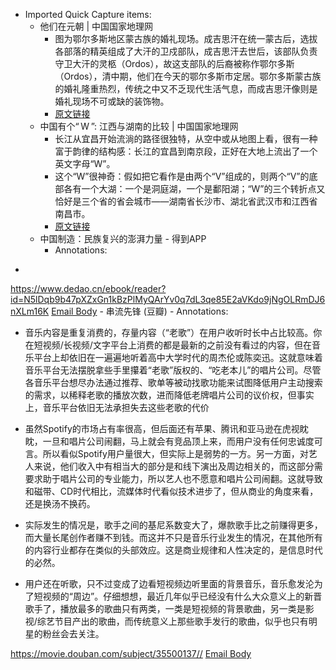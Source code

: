 - Imported Quick Capture items:
    - 他们在元朝 | 中国国家地理网
        - 图为鄂尔多斯地区蒙古族的婚礼现场。成吉思汗在统一蒙古后，选拔各部落的精英组成了大汗的卫戍部队，成吉思汗去世后，该部队负责守卫大汗的灵柩（Ordos），故这支部队的后裔被称作鄂尔多斯（Ordos），清中期，他们在今天的鄂尔多斯市定居。鄂尔多斯蒙古族的婚礼隆重热烈，传统之中又不乏现代生活气息，而成吉思汗像则是婚礼现场不可或缺的装饰物。
        - [原文链接](http://www.dili360.com/ch/article/p54f96446238bc04.htm)
    - 中国有个“ W ”: 江西与湖南的比较 | 中国国家地理网
        - 长江从宜昌开始流淌的路径很独特，从空中或从地图上看，很有一种富于韵律的结构感：长江的宜昌到南京段，正好在大地上流出了一个英文字母“W”。
        - 这个“W”很神奇：假如把它看作是由两个“V”组成的，则两个“V”的底部各有一个大湖：一个是洞庭湖，一个是鄱阳湖；“W”的三个转折点又恰好是三个省的省会城市——湖南省长沙市、湖北省武汉市和江西省南昌市。
        - [原文链接](http://www.dili360.com/cng/article/p63bbdfe261f3772.htm)
    - 中国制造：民族复兴的澎湃力量 - 得到APP
        - Annotations:

* 


https://www.dedao.cn/ebook/reader?id=N5lDqb9b47pXZxGn1kBzPlMyQArYv0q7dL3qe85E2aVKdo9jNgOLRmDJ6nXLm16K [Email Body](https://files.todoist.com/FiNy92DbNUk64dQMu_8KFSxk_3atltQCXoPNgx1HgoxyC3RLXPC5qtJcoOzympS6/by/21878347/as/file.html)
    - 串流先锋 (豆瓣)
        - Annotations:

* 音乐内容是重复消费的，存量内容（“老歌”）在用户收听时长中占比较高。你在短视频/长视频/文字平台上消费的都是最新的之前没有看过的内容，但在音乐平台上却依旧在一遍遍地听着高中大学时代的周杰伦或陈奕迅。这就意味着音乐平台无法摆脱拿些手里攥着“老歌”版权的、“吃老本儿”的唱片公司。尽管各音乐平台想尽办法通过推荐、歌单等被动找歌功能来试图降低用户主动搜索的需求，以稀释老歌的播放次数，进而降低老牌唱片公司的议价权，但事实上，音乐平台依旧无法承担失去这些老歌的代价

* 虽然Spotify的市场占有率很高，但后面还有苹果、腾讯和亚马逊在虎视眈眈，一旦和唱片公司闹翻，马上就会有竞品顶上来，而用户没有任何忠诚度可言。所以看似Spotify用户量很大，但实际上是弱势的一方。另一方面，对艺人来说，他们收入中有相当大的部分是和线下演出及周边相关的，而这部分需要求助于唱片公司的专业能力，所以艺人也不愿意和唱片公司闹翻。这就导致和磁带、CD时代相比，流媒体时代看似技术进步了，但从商业的角度来看，还是换汤不换药。

* 实际发生的情况是，歌手之间的基尼系数变大了，爆款歌手比之前赚得更多，而大量长尾创作者赚不到钱。而这并不只是音乐行业发生的情况，在其他所有的内容行业都存在类似的头部效应。这是商业规律和人性决定的，是信息时代的必然。

* 用户还在听歌，只不过变成了边看短视频边听里面的背景音乐，音乐愈发沦为了短视频的“周边”。仔细想想，最近几年似乎已经没有什么大众意义上的新晋歌手了，播放最多的歌曲只有两类，一类是短视频的背景歌曲，另一类是影视/综艺节目产出的歌曲，而传统意义上那些歌手发行的歌曲，似乎也只有明星的粉丝会去关注。



https://movie.douban.com/subject/35500137// [Email Body](https://files.todoist.com/vYd8IwNNOuLwWBsXS75Hy1vfJ6Qwv3XRPM0hn4qScETUWZOJyMB0sxpnMc99r2ac/by/21878347/as/file.html)
